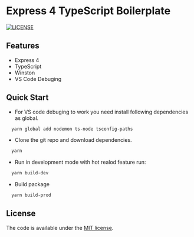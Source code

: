 # Express 4 TypeScript Boilerplate

[![LICENSE](https://img.shields.io/badge/license-MIT-lightgrey.svg)](https://github.com/clcl0n/express-typescript-boilerplate/blob/master/LICENSE)

## Features

* Express 4
* TypeScript
* Winston
* VS Code Debuging

## Quick Start

* For VS code debuging to work you need install following dependencies as global.
```bash
  yarn global add nodemon ts-node tsconfig-paths
```
* Clone the git repo and download dependencies.
```bash
  yarn
```
* Run in development mode with hot realod feature run:
```bash
  yarn build-dev
```
* Build package
```bash
  yarn build-prod
```

## License

The code is available under the [MIT license](https://github.com/clcl0n/express-typescript-boilerplate/blob/master/LICENSE).
